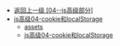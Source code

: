- [返回上一级 [04--js高级部分]](04--js高级部分/)
- [js高级04-cookie和localStorage](04--js高级部分/js高级04-cookie和localStorage/)
  - [assets](04--js高级部分/js高级04-cookie和localStorage/assets/)
  - [js高级04-cookie和localStorage](04--js高级部分/js高级04-cookie和localStorage/js高级04-cookie和localStorage.md)
